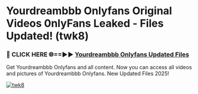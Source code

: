 # Yourdreambbb Onlyfans Original Videos 0nlyFans Leaked - Files Updated! (twk8)

<h3>🔴 CLICK HERE 🌐==►► <a href="https://tinyurl.com/3hn5wdd3" rel="nofollow">Yourdreambbb Onlyfans Updated Files</a></h3>

Get Yourdreambbb Onlyfans and all content. Now you can access all videos and pictures of Yourdreambbb Onlyfans. New Updated Files 2025!

[![twk8](https://i.imgur.com/4HnBqBT.gif)](https://tinyurl.com/3hn5wdd3)
